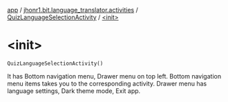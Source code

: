 [app](../../index.md) / [jhonr1.bit.language_translator.activities](../index.md) / [QuizLanguageSelectionActivity](index.md) / [&lt;init&gt;](./-init-.md)

# &lt;init&gt;

`QuizLanguageSelectionActivity()`

It has Bottom navigation menu, Drawer menu on top left.
Bottom navigation menu items takes you to the corresponding activity.
Drawer menu has language settings, Dark theme mode, Exit app.

